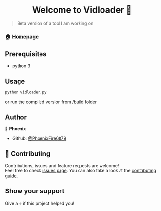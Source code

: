 <h1 align="center">Welcome to Vidloader 👋</h1>

> Beta version of a tool I am working on

### 🏠 [Homepage](https://github.com/PhoenixFire6879/YouTube-downloader/blob/master/README.md)

## Prerequisites

- python 3



## Usage

```sh
python vidloader.py
```
or run the compiled version from /build folder

## Author

👤 **Phoenix**

* Github: [@PhoenixFire6879](https://github.com/PhoenixFire6879)

## 🤝 Contributing

Contributions, issues and feature requests are welcome!<br />Feel free to check [issues page](https://github.com/PhoenixFire6879/YouTube-downloader/issues). You can also take a look at the [contributing guide](https://github.com/PhoenixFire6879/YouTube-downloader/blob/master/CONTRIBUTING.md).

## Show your support

Give a ⭐️ if this project helped you!
